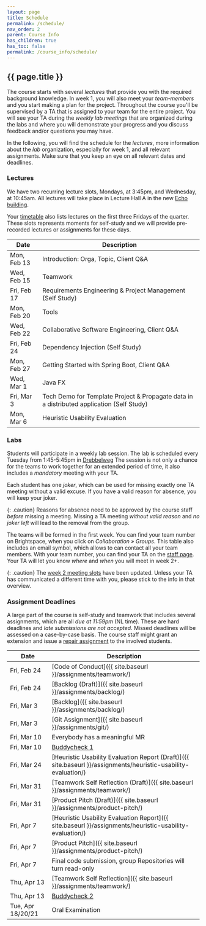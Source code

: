 ```yaml
---
layout: page
title: Schedule
permalink: /schedule/
nav_order: 2
parent: Course Info
has_children: true
has_toc: false
permalink: /course_info/schedule/
---
```


## {{ page.title }}

The course starts with several *lectures* that provide you with the required background knowledge.
In week 1, you will also meet your *team-members* and you start making a plan for the project.
Throughout the course you'll be supervised by a TA that is assigned to your team for the entire project. 
You will see your TA during the *weekly lab meetings* that are organized during the labs and where you will demonstrate your progress and you discuss feedback and/or questions you may have.

In the following, you will find the schedule for the *lectures*, more information about the *lab* organization, especially for week 1, and all relevant assignments.
Make sure that you keep an eye on all relevant dates and deadlines.

### Lectures

We have two recurring lecture slots, Mondays, at 3:45pm, and Wednesday, at 10:45am.
All lectures will take place in Lecture Hall A in the new [Echo building](https://map.tudelftcampus.nl/poi/echo/).

Your [timetable](https://mytimetable.tudelft.nl/schedule) also lists lectures on the first three Fridays of the quarter.
These slots represents moments for self-study and we will provide pre-recorded lectures or assignments for these days.


| Date | Description |
| --- | --- |
| Mon, Feb 13 | Introduction: Orga, Topic, Client Q&A |
| Wed, Feb 15 | Teamwork |
| Fri, Feb 17 | Requirements Engineering & Project Management (Self Study) |
| Mon, Feb 20 | Tools |
| Wed, Feb 22 | Collaborative Software Engineering, Client Q&A |
| Fri, Feb 24 | Dependency Injection (Self Study) |
| Mon, Feb 27 | Getting Started with Spring Boot, Client Q&A |
| Wed, Mar 1 | Java FX |
| Fri, Mar 3 | Tech Demo for Template Project & Propagate data in a distributed application (Self Study) |
| Mon, Mar 6 | Heuristic Usability Evaluation |

### Labs

Students will participate in a weekly lab session.
The lab is scheduled every Tuesday from 1:45-5:45pm in [Drebbelweg](https://spacefinder.tudelft.nl/nl/gebouwen/35-dw/)
The session is not only a chance for the teams to work together for an extended period of time, it also includes a *mandatory* meeting with your TA.

Each student has one *joker*, which can be used for missing exactly one TA meeting without a valid excuse.
If you have a valid reason for absence, you will keep your joker.

{: .caution}
Reasons for absence need to be approved by the course staff *before* missing a meeting.
Missing a TA meeting *without valid reason* and *no joker left* will lead to the removal from the group.

The teams will be formed in the first week.
You can find your team number on Brightspace, when you click on *Collaboration » Groups*.
This table also includes an email symbol, which allows to can contact all your team members.
With your team number, you can find your TA on the [staff page]({{site.baseurl}}/course_info/staff/).
Your TA will let you know *where* and *when* you will meet in week 2+.

{: .caution}
The [week 2 meeting slots]({{site.baseurl}}/course_info/schedule/ta_slots/) have been updated.
Unless your TA has communicated a different time with you, please stick to the info in that overview.


### Assignment Deadlines

A large part of the course is self-study and teamwork that includes several assignments, which are all *due at 11:59pm* (NL time).
These are hard deadlines and *late submissions are not accepted*.
Missed deadlines will be assessed on a case-by-case basis.
The course staff might grant an extension and issue a [repair assignment]({{site.baseurl}}/assignments/repair/) to the involved students.

| Date | Description |
| --- | --- |
| Fri, Feb 24 | [Code of Conduct]({{ site.baseurl }}/assignments/teamwork/) |
| Fri, Feb 24 | [Backlog (Draft)]({{ site.baseurl }}/assignments/backlog/) |
| Fri, Mar 3 | [Backlog]({{ site.baseurl }}/assignments/backlog/) |
| Fri, Mar 3 | [Git Assignment]({{ site.baseurl }}/assignments/git/) |
| Fri, Mar 10 | Everybody has a meaningful MR |
| Fri, Mar 10 | [Buddycheck 1](https://brightspace.tudelft.nl/d2l/le/content/499389/viewContent/3091454/View) |
| Fri, Mar 24 | [Heuristic Usability Evaluation Report (Draft)]({{ site.baseurl }}/assignments/heuristic-usability-evaluation/) |
| Fri, Mar 31 | [Teamwork Self Reflection (Draft)]({{ site.baseurl }}/assignments/teamwork/) |
| Fri, Mar 31 | [Product Pitch (Draft)]({{ site.baseurl }}/assignments/product-pitch/) |
| Fri, Apr 7 | [Heuristic Usability Evaluation Report]({{ site.baseurl }}/assignments/heuristic-usability-evaluation/) |
| Fri, Apr 7 | [Product Pitch]({{ site.baseurl }}/assignments/product-pitch/) |
| Fri, Apr 7 | Final code submission, group Repositories will turn read-only |
| Thu, Apr 13 | [Teamwork Self Reflection]({{ site.baseurl }}/assignments/teamwork/) |
| Thu, Apr 13 | [Buddycheck 2](https://brightspace.tudelft.nl/d2l/le/content/499389/viewContent/3091454/View) |
| Tue, Apr 18/20/21 | Oral Examination |

[1]: https://tudelft.zoom.us/j/95383570121?pwd=djZvYnpTNlN6Mkd5T2NBYTNpS0pudz09

